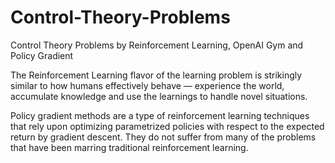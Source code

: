 # Control-Theory-Problems
Control Theory Problems by Reinforcement Learning, OpenAI Gym and Policy Gradient

The Reinforcement Learning flavor of the learning problem is strikingly similar to how humans effectively behave — experience the world, accumulate knowledge and use the learnings to handle novel situations. 

Policy gradient methods are a type of reinforcement learning techniques that rely upon optimizing parametrized policies with respect to the expected return by gradient descent. They do not suffer from many of the problems that have been marring traditional reinforcement learning. 
